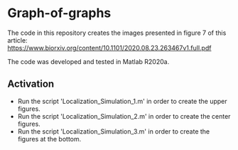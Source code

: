 # Graph-of-graphs
The code in this repository creates the images presented in figure 7 of this article: https://www.biorxiv.org/content/10.1101/2020.08.23.263467v1.full.pdf

The code was developed and tested in Matlab R2020a.

## Activation
* Run the script 'Localization_Simulation_1.m' in order to create the upper figures.
* Run the script 'Localization_Simulation_2.m' in order to create the center figures.
* Run the script 'Localization_Simulation_3.m' in order to create the figures at the bottom.
